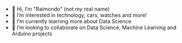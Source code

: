 - 👋 Hi, I’m "Raimondo" (not my real name)
- 👀 I’m interested in technology, cars, watches and more!
- 🌱 I’m currently learning more about Data Science
- 💞️ I’m looking to collaborate on Data Science, Machine Learning and Arduino projects

<!---
raimondoDiSangro/raimondoDiSangro is a ✨ special ✨ repository because its `README.md` (this file) appears on your GitHub profile.
You can click the Preview link to take a look at your changes.
--->
